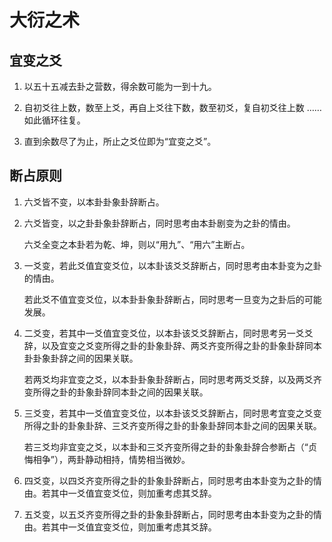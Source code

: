 # 大衍之术

## 宜变之爻

1. 以五十五减去卦之营数，得余数可能为一到十九。

2. 自初爻往上数，数至上爻，再自上爻往下数，数至初爻，复自初爻往上数 …… 如此循环往复。

3. 直到余数尽了为止，所止之爻位即为“宜变之爻”。

## 断占原则

1. 六爻皆不变，以本卦卦象卦辞断占。

2. 六爻皆变，以之卦卦象卦辞断占，同时思考由本卦剧变为之卦的情由。

   六爻全变之本卦若为乾、坤，则以“用九”、“用六”主断占。

3. 一爻变，若此爻值宜变爻位，以本卦该爻爻辞断占，同时思考由本卦变为之卦的情由。

   若此爻不值宜变爻位，以本卦卦象卦辞断占，同时思考一旦变为之卦后的可能发展。

4. 二爻变，若其中一爻值宜变爻位，以本卦该爻爻辞断占，同时思考另一爻爻辞，以及宜变之爻变所得之卦的卦象卦辞、两爻齐变所得之卦的卦象卦辞同本卦卦象卦辞之间的因果关联。

   若两爻均非宜变之爻，以本卦卦象卦辞断占，同时思考两爻爻辞，以及两爻齐变所得之卦的卦象卦辞同本卦之间的因果关联。

5. 三爻变，若其中一爻值宜变爻位，以本卦该爻爻辞断占，同时思考宜变之爻变所得之卦的卦象卦辞、三爻齐变所得之卦的卦象卦辞同本卦之间的因果关联。

   若三爻均非宜变之爻，以本卦和三爻齐变所得之卦的卦象卦辞合参断占（“贞悔相争”），两卦静动相持，情势相当微妙。

6. 四爻变，以四爻齐变所得之卦的卦象卦辞断占，同时思考由本卦变为之卦的情由。若其中一爻值宜变爻位，则加重考虑其爻辞。

7. 五爻变，以五爻齐变所得之卦的卦象卦辞断占，同时思考由本卦变为之卦的情由。若其中一爻值宜变爻位，则加重考虑其爻辞。

